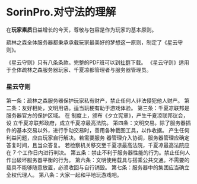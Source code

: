 # SorinPro.对守法的理解
在**玩家素质**日益增长的今天，尊敬与包容是作为玩家的基本原则。

疏林之森全体服务器都秉承承载玩家最美好的梦想这一原则，制定了《星云守则》。

《星云守则》只有八条条款。完整的PDF班可以到[社群](/communi.md)下载。
《星云守则》适用于全体疏林之森服务器玩家、千夏凉都管理者与服务器管理员。

### 星云守则

第一条：疏林之森服务器保护玩家私有财产，禁止任何人非法侵犯他人财产。
第二条：友好相处，文明用语。适当玩梗有助于游戏体验。
第三条：千夏凉联邦是服务器官方的保护区域。
		在 制度上，颁布《夕立宪章》，产生千夏凉联邦议会，设 立千夏凉联邦政府，成立千夏凉最高法院。
第四条：文明交易。除了服务器插件的基本交易以外，进行手动交易时，善用各种截图工具，以作收据。
		产生任何利益问题，应由玩家自行解决。若需要服务 器管理介入协调，服务器管理应确定答复时间，且当众答复。
		若检察机关移交至千夏凉最高法院，千夏凉最高法院应在 7 个工作日内进行判决。
第五条：禁止不利于服务器性能的行为。禁止任何人作出破坏服务器平衡的行为。
第六条：文明使用载具与搭乘公共交通。不需要的载具不能够随意放置，必须收回与自行销毁。
第七条：服务器中的集团应当确立全权代理人。
第八条：大家一起和平地玩游戏吧。 



